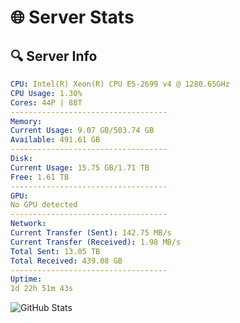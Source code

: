 # 🌐 Server Stats
## 🔍 Server Info
```yaml
CPU: Intel(R) Xeon(R) CPU E5-2699 v4 @ 1280.65GHz
CPU Usage: 1.30%
Cores: 44P | 88T
-----------------------------------
Memory:
Current Usage: 9.07 GB/503.74 GB
Available: 491.61 GB
-----------------------------------
Disk:
Current Usage: 15.75 GB/1.71 TB
Free: 1.61 TB
-----------------------------------
GPU:
No GPU detected
-----------------------------------
Network:
Current Transfer (Sent): 142.75 MB/s
Current Transfer (Received): 1.98 MB/s
Total Sent: 13.05 TB
Total Received: 439.08 GB
-----------------------------------
Uptime:
1d 22h 51m 43s
```
![GitHub Stats](https://img.shields.io/badge/Updated-2025-02-09_21:35:01-blue)